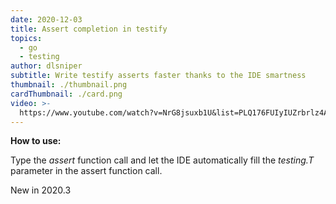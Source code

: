 ```yaml
---
date: 2020-12-03
title: Assert completion in testify
topics:
  - go
  - testing
author: dlsniper
subtitle: Write testify asserts faster thanks to the IDE smartness
thumbnail: ./thumbnail.png
cardThumbnail: ./card.png
video: >-
  https://www.youtube.com/watch?v=NrG8jsuxb1U&list=PLQ176FUIyIUZrbrlz4AY1V8VzBJKZyVlW&index=7
---
```


**How to use:**

Type the _assert_ function call and let the IDE automatically fill the _testing.T_ parameter in the assert function call.

<span class="tag is-rounded">New in 2020.3</span>
